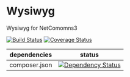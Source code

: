 Wysiwyg
==============

Wysiwyg for NetComomns3

[![Build Status](https://api.travis-ci.org/NetCommons3/Wysiwyg.png?branch=master)](https://travis-ci.org/NetCommons3/Wysiwyg)
[![Coverage Status](https://coveralls.io/repos/NetCommons3/Wysiwyg/badge.png?branch=master)](https://coveralls.io/r/NetCommons3/Wysiwyg?branch=master)

| dependencies  | status |
| ------------- | ------ |
| composer.json | [![Dependency Status](https://www.versioneye.com/user/projects/5674ce1a84f9b4000e0015b1/badge.png)](https://www.versioneye.com/user/projects/5674ce1a84f9b4000e0015b1) |
